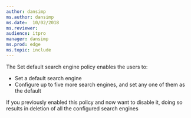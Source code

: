 ```yaml
---
author: dansimp
ms.author: dansimp
ms.date:  10/02/2018
ms.reviewer: 
audience: itpro
manager: dansimp
ms.prod: edge
ms.topic: include
---
```


The Set default search engine policy enables the users to:

- Set a default search engine
- Configure up to five more search engines, and set any one of them as the default

If you previously enabled this policy and now want to disable it, doing so results in deletion of all the configured search engines


